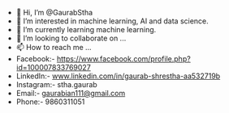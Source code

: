 - 👋 Hi, I’m @GaurabStha
- 👀 I’m interested in machine learning, AI and data science.
- 🌱 I’m currently learning machine learning.
- 💞️ I’m looking to collaborate on ...
- 📫 How to reach me ...
- Facebook:- https://www.facebook.com/profile.php?id=100007833769027
- LinkedIn:- www.linkedin.com/in/gaurab-shrestha-aa532719b
- Instagram:- stha.gaurab
- Email:- gaurabian111@gmail.com
- Phone:- 9860311051

<!---
GaurabStha/GaurabStha is a ✨ special ✨ repository because its `README.md` (this file) appears on your GitHub profile.
You can click the Preview link to take a look at your changes.
--->
